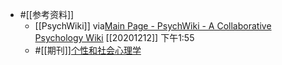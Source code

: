- #[[参考资料]]
    - [[PsychWiki]]
      via[Main Page - PsychWiki - A Collaborative Psychology Wiki](http://www.psychwiki.com/wiki/Main_Page)
      [[20201212]] 下午1:55
    - #[[期刊]][个性和社会心理学](https://www.apa.org/pubs/journals/psp)
